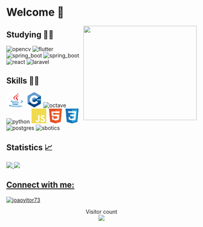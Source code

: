 <!--<img src="https://user-images.githubusercontent.com/73097560/115834477-dbab4500-a447-11eb-908a-139a6edaec5c.gif"> -->

# Welcome 🤖
<img src="https://github.com/joaovitor73/JoaoVitor73/assets/83173020/e0a67ac5-2f5b-43f8-b5b0-90d470cba1da"  align="right" height="250" width="300" style = "max-width:100;"></img>

## Studying 🧑‍💻

<img src="https://github.com/joaovitor73/JoaoVitor73/assets/83173020/6770f31f-e789-4861-a1d0-129c39e6f871" alt = "opencv"  height="40" width="40" style = "max-width:100;"></img>
<img src="https://cdn.jsdelivr.net/gh/devicons/devicon/icons/flutter/flutter-plain.svg" alt = "flutter"  height="40" width="40" style = "max-width:100;" ></img>
<img src="https://cdn.jsdelivr.net/gh/devicons/devicon/icons/spring/spring-original-wordmark.svg" alt = "spring_boot"  height="40" width="40" style = "max-width:100;" ></img>
<img src="https://pic1.zhimg.com/v2-6d950e5b46badc6bf0f09ca91722b2b9_720w.jpg?source=172ae18balt" alt = "spring_boot"  height="40" width="40" style = "max-width:100;" ></img>
<img src="https://github.com/joaovitor73/JoaoVitor73/assets/83173020/37cb2647-61f4-4b66-ad96-328c43a52307" alt = "react"  height="35" width="40" style = "max-width:100;" ></img>
<img src="https://github.com/joaovitor73/JoaoVitor73/assets/83173020/704b6a8d-4069-49b1-bc30-81294d6158d2" alt = "laravel"  height="40" width="40" style = "max-width:100;" ></img>

 
## Skills 🤹‍♂️
<img src="https://raw.githubusercontent.com/devicons/devicon/master/icons/java/java-original.svg" alt = "java"  height="40" width="50" style = "max-width:100;"></img>
<img src="https://raw.githubusercontent.com/devicons/devicon/master/icons/cplusplus/cplusplus-original.svg" alt = "cplusplus"  height="40" width="40" style = "max-width:100;"></img>
<img src="https://github.com/joaovitor73/JoaoVitor73/assets/83173020/1e075796-6e21-4cc2-9be4-c4fd8eb31675" alt = "octave"  height="40" width="40" style = "max-width:100;"></img>
<img src="https://cdn.jsdelivr.net/gh/devicons/devicon/icons/python/python-original.svg" alt = "python" height="40" width="40"/>
<img src="https://raw.githubusercontent.com/devicons/devicon/master/icons/javascript/javascript-plain.svg" alt = "javascript"  height="40" width="40" style = "max-width:100;"></img>
<img src="https://raw.githubusercontent.com/devicons/devicon/master/icons/html5/html5-original.svg" alt = "html"  height="40" width="40" style = "max-width:100;"></img>
<img src="https://raw.githubusercontent.com/devicons/devicon/master/icons/css3/css3-original.svg" alt = "css"  height="40" width="40" style = "max-width:100;" ></img>
<img src="https://cdn.jsdelivr.net/gh/devicons/devicon/icons/postgresql/postgresql-original.svg" alt = "postgres"  height="40" width="40" style = "max-width:100;" ></img>
<img src="https://github.com/joaovitor73/JoaoVitor73/assets/83173020/18be6db6-67ef-424f-a2d2-5168cb518bed" alt = "sbotics"  height="40" width="40" style = "max-width:100;" ></img>

## Statistics 📈
<div> 
  <a href="https://github.com/JoaoVitor73">
  <img height="170em" src="https://github-readme-stats.vercel.app/api?username=JoaoVitor73&show_icons=true&theme=tokyonight&include_all_commits=true&count_private=true"/>
  <img height="170em" src="https://github-readme-stats.vercel.app/api/top-langs/?username=JoaoVitor73&layout=compact&langs_count=16&theme=tokyonight"/>
</div>

<!--<img src="https://user-images.githubusercontent.com/73097560/115834477-dbab4500-a447-11eb-908a-139a6edaec5c.gif">-->
<h2 align="left">Connect with me:</h2>
<p align="left">
<a href="https://linkedin.com/in/joaovitor73" target="blank"><img align="center" src="https://raw.githubusercontent.com/rahuldkjain/github-profile-readme-generator/master/src/images/icons/Social/linked-in-alt.svg" alt="joaovitor73" height="30" width="40" /></a>
 
<p align="center"> 
  Visitor count<br>
  <img src="https://profile-counter.glitch.me/JoaoVitor733/count.svg" />
</p>


<!--
**JoaoVitor733/JoaoVitor733** is a ✨ _special_ ✨ repository because its `README.md` (this file) appears on your GitHub profile.

Here are some ideas to get you started:

- 🔭 I’m currently working on ...
- 🌱 I’m currently learning ...
- 👯 I’m looking to collaborate on ...
- 🤔 I’m looking for help with ...
- 💬 Ask me about ...
- 📫 How to reach me: ...
- 😄 Pronouns: ...
- ⚡ Fun fact: ...
-->
